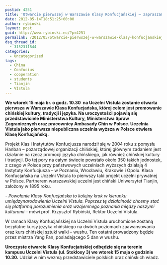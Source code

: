 ```yaml
---
postid: 4251
title: 'Otwarcie pierwszej w Warszawie Klasy Konfucjańskiej – zapraszam na Uczelnię Vistula'
date: 2012-05-14T18:51:25+00:00
author: rybinski
layout: post
guid: http://www.rybinski.eu/?p=4251
permalink: /2012/05/otwarcie-pierwszej-w-warszawie-klasy-konfucjanskiej-zapraszam-na-uczelnie-vistula/
dsq_thread_id:
  - 3152311844
categories:
  - Uncategorized
tags:
  - China
  - Confucius
  - cooperation
  - students
  - Tianjin
  - VIstula
---
```

**We wtorek 15 maja br. o godz. 10.30  na Uczelni Vistula zostanie otwarta pierwsza w Warszawie Klasa Konfucjańska, której celem jest promowanie chińskiej kultury, tradycji i języka. Na uroczystości pojawią się przedstawiciele Ministerstwa Kultury, Ministerstwa Spraw Zagranicznych oraz pracownicy Ambasady Chin w Polsce. Uczelnia Vistula jako pierwsza niepubliczna uczelnia wyższa w Polsce otwiera Klasę Konfucjańską.**

Projekt Klas i Instytutów Konfucjusza narodził się w 2004 roku z pomysłu Hanban – pozarządowej organizacji chińskiej, której głównym zadaniem jest działanie na rzecz promocji języka chińskiego, jak również chińskiej kultury i tradycji. Do tej pory na całym świecie powstało około 350 takich jednostek, z czego w Polsce przy państwowych uczelniach wyższych działają 4 Instytuty Konfucjusza – w Poznaniu, Wrocławiu, Krakowie i Opolu. Klasa Konfucjańska na Uczelni Vistula to pierwszy taki projekt uczelni prywatnej w Polsce. Partnerem warszawskiej uczelni jest chiński Uniwersytet Tianjin, założony w 1895 roku.

_- Powołanie Klasy Konfucjańska to kolejny krok w kierunku umiędzynarodowienia Uczelni Vistula. Poprzez tę działalność chcemy stać się platformą porozumienia oraz wzajemnego poznania między naszymi kulturami_ – mówi prof. Krzysztof Rybiński, Rektor Uczelni Vistula.

W ramach Klasy Konfucjańskiej na Uczelni Vistula uruchomione zostaną bezpłatne kursy języka chińskiego na dwóch poziomach zaawansowania oraz kurs chińskiej sztuki walki – wushu. Ten ostatni prowadzony będzie przez mistrza Yang Fan, posiadającego 5 dan w wushu.

**Uroczyste otwarcie Klasy Konfucjańskiej odbędzie się na terenie kampusu Uczelni Vistula (ul. Stokłosy 3) we wtorek 15 maja o godzinie 10.30.** Udział w nim wezmą przedstawiciele polskich oraz chińskich władz.
